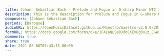 ```yaml
---
title: Johann Sebastian Bach - Prelude and Fugue in G-sharp Minor WTC I BWV 863 (1)
description: This is the description for Prelude and Fugue in G-sharp Minor WTC I BWV 863 by Johann Sebastian Bach
composers: [Johann Sebastian Bach]
periods: [Baroque]
audioURL: https://OpenMusicDataset.github.io/Maestro/maestro-v3.0.0/2015/MIDI-Unprocessed_R1_D1-1-8_mid--AUDIO-from_mp3_07_R1_2015_wav--1.midi
formURL: https://docs.google.com/forms/d/e/1FAIpQLSe0JdoCXEVDg0u1z_JGW5Sbnx1D0N51UfZms5SclfsryLzrjQ/viewform
comments: true
share: true
date: 2021-08-08T07:43:13-06:00
---
```

